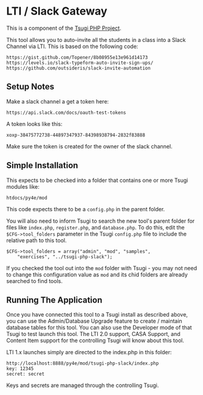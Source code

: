 
LTI / Slack Gateway
===================

This is a component of the [Tsugi PHP Project](https://github.com/csev/tsugi).

This tool allows you to auto-invite all the students in a class into a Slack
Channel via LTI.  This is based on the following code:

    https://gist.github.com/Topener/8b08955e13e961d14173
    https://levels.io/slack-typeform-auto-invite-sign-ups/
    https://github.com/outsideris/slack-invite-automation


Setup Notes
-----------

Make a slack channel a get a token here:

    https://api.slack.com/docs/oauth-test-tokens

A token looks like this:

    xoxp-38475772738-44897347937-84398938794-2832f83888

Make sure the token is created for the owner of the slack channel.

Simple Installation
-------------------

This expects to be checked into a folder that contains one or more
Tsugi modules like:

    htdocs/py4e/mod

This code expects there to be a `config.php` in the parent folder.

You will also need to inform Tsugi to search the new tool's parent 
folder for files like `index.php`, `register.php`, and `database.php`.
To do this, edit the `$CFG->tool_folders` parameter in the 
Tsugi `config.php` file to include the relative path to this tool.

    $CFG->tool_folders = array("admin", "mod", "samples", 
        "exercises", "../tsugi-php-slack");

If you checked the tool out into the `mod` folder with Tsugi - you may
not need to change this configuration value as `mod` and its chid folders
are already searched to find tools.

Running The Application
-----------------------

Once you have connected this tool to a Tsugi install as described above, 
you can use the Admin/Database Upgrade feature to create / maintain database 
tables for this tool.  You can also use the Developer mode of that Tsugi to
test launch this tool.   The LTI 2.0 support, CASA Support, and Content Item
support for the controlling Tsugi will know about this tool.

LTI 1.x launches simply are directed to the index.php in this folder:

    http://localhost:8888/py4e/mod/tsugi-php-slack/index.php
    key: 12345
    secret: secret

Keys and secrets are managed through the controlling Tsugi.
